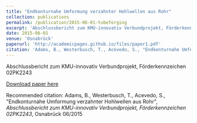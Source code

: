 ```yaml
---
title: "Endkonturnahe Umformung verzahnter Hohlwellen aus Rohr"
collection: publications
permalink: /publication/2015-06-01-tubeforging
excerpt: 'Abschlussbericht zum KMU-innovativ Verbundprojekt, Förderkennzeichen 02PK2243'
date: 2015-06-01
venue: 'Osnabrück'
paperurl: 'http://academicpages.github.io/files/paper1.pdf'
citation: 'Adams, B., Westerbusch, T., Acevedo, S., "Endkonturnahe Umformung verzahnter Hohlwellen aus Rohr", <i>Abschlussbericht zum KMU-innovativ Verbundprojekt, Förderkennzeichen 02PK2243</i>, Osnabrück 06/2015'
---
```

Abschlussbericht zum KMU-innovativ Verbundprojekt, Förderkennzeichen 02PK2243

[Download paper here](http://.github.io/files/paper1.pdf)

Recommended citation: Adams, B., Westerbusch, T., Acevedo, S., "Endkonturnahe Umformung verzahnter Hohlwellen aus Rohr", <i>Abschlussbericht zum KMU-innovativ Verbundprojekt, Förderkennzeichen 02PK2243</i>, Osnabrück 06/2015
